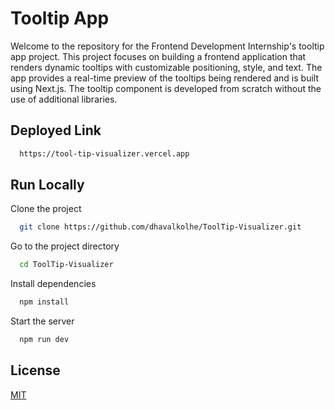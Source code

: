 
# Tooltip App

Welcome to the repository for the Frontend Development Internship's tooltip app project. This project focuses on building a frontend application that renders dynamic tooltips with customizable positioning, style, and text. The app provides a real-time preview of the tooltips being rendered and is built using Next.js. The tooltip component is developed from scratch without the use of additional libraries.





## Deployed Link

```bash
  https://tool-tip-visualizer.vercel.app
```


## Run Locally

Clone the project

```bash
  git clone https://github.com/dhavalkolhe/ToolTip-Visualizer.git
```

Go to the project directory

```bash
  cd ToolTip-Visualizer
```

Install dependencies

```bash
  npm install
```

Start the server

```bash
  npm run dev
```


## License

[MIT](https://choosealicense.com/licenses/mit/)

